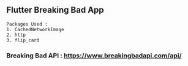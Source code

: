 ## Flutter Breaking Bad App

```
Packages Used :
1. CachedNetworkImage
2. http
3. flip_card
```

### Breaking Bad API : https://www.breakingbadapi.com/api/
